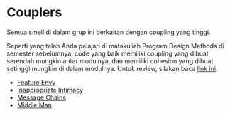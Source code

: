 # Couplers

Semua smell di dalam grup ini berkaitan dengan coupling yang tinggi. 

Seperti yang telah Anda pelajari di matakuliah Program Design Methods di semester sebelumnya, code yang baik memiliki coupling yang dibuat serendah mungkin antar modulnya, dan memiliki cohesion yang dibuat setinggi mungkin di dalam modulnya. Untuk review, silakan baca [link ini](https://www.geeksforgeeks.org/software-engineering-coupling-and-cohesion/).

- [Feature Envy](feature_envy)
- [Inappropriate Intimacy](inappropriate_intimacy)
- [Message Chains](message_chains)
- [Middle Man](middle_man)

